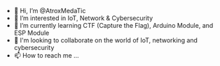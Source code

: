 - 👋 Hi, I’m @AtroxMedaTic
- 👀 I’m interested in IoT, Network & Cybersecurity
- 🌱 I’m currently learning CTF (Capture the Flag), Arduino Module, and ESP Module
- 💞️ I'm looking to collaborate on the world of IoT, networking and cybersecurity
- 📫 How to reach me ...
